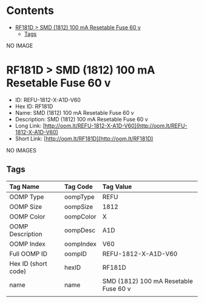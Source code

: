 



Contents
========

* [RF181D > SMD (1812) 100 mA Resetable Fuse 60 v](#rf181d--smd-1812-100-ma-resetable-fuse-60-v)
	* [Tags](#tags)
  
NO IMAGE  
# RF181D > SMD (1812) 100 mA Resetable Fuse 60 v

- ID: REFU-1812-X-A1D-V60
- Hex ID: RF181D
- Name: SMD (1812) 100 mA Resetable Fuse 60 v
- Description: SMD (1812) 100 mA Resetable Fuse 60 v
- Long Link: [http://oom.lt/REFU-1812-X-A1D-V60](http://oom.lt/REFU-1812-X-A1D-V60)
- Short Link: [http://oom.lt/RF181D](http://oom.lt/RF181D)
  
NO IMAGES  
## Tags
  

|Tag Name|Tag Code|Tag Value|
| :--- | :--- | :--- |
|OOMP Type|oompType|REFU|
|OOMP Size|oompSize|1812|
|OOMP Color|oompColor|X|
|OOMP Description|oompDesc|A1D|
|OOMP Index|oompIndex|V60|
|Full OOMP ID|oompID|REFU-1812-X-A1D-V60|
|Hex ID (short code)|hexID|RF181D|
|name|name|SMD (1812) 100 mA Resetable Fuse 60 v|
||||
